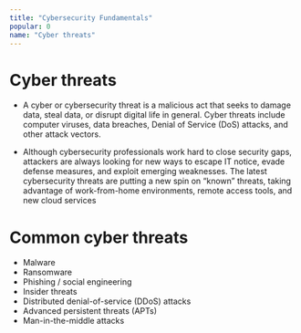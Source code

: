 ```yaml
---
title: "Cybersecurity Fundamentals"
popular: 0
name: "Cyber threats"
---
```


# Cyber threats

- A cyber or cybersecurity threat is a malicious act that
  seeks to damage data, steal data, or disrupt digital life in general.
  Cyber threats include computer viruses, data breaches, Denial of
  Service (DoS) attacks, and other attack vectors.

- Although cybersecurity professionals work hard to close security
  gaps, attackers are always looking for new ways to escape IT
  notice, evade defense measures, and exploit emerging
  weaknesses. The latest cybersecurity threats are putting a new
  spin on “known” threats, taking advantage of work-from-home
  environments, remote access tools, and new cloud services

# Common cyber threats

- Malware
- Ransomware
- Phishing / social engineering
- Insider threats
- Distributed denial-of-service (DDoS) attacks
- Advanced persistent threats (APTs)
- Man-in-the-middle attacks
